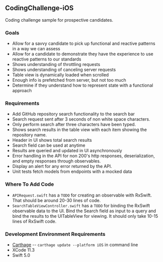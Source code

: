 ## CodingChallenge-iOS
Coding challenge sample for prospective candidates.

### Goals 
- Allow for a savvy candidate to pick up functional and reactive patterns in a way we can assess
- Allow for a candidate to demonstrate they have the experience to use reactive patterns to our standards
- Shows understanding of throttling requests
- Shows understanding of canceling server requests
- Table view is dynamically loaded when scrolled
- Enough info is prefetched from server, but not too much
- Determine if they understand how to represent state with a functional approach

### Requirements
- Add GitHub repository search functionality to the search bar
- Search request sent after 3 seconds of non white space characters.
- Only perform search after three characters have been typed.
- Shows search results in the table view with each item showing the repository name.
- Header in UI shows total search results
- Search field can be used at anytime
- Results are queried and updated in UI asynchronously
- Error handling in the API for non 200's http responses, deserialization, and empty responses through observables.
- Display an alert for any error returned by the API.
- Unit tests fetch models from endpoints with a mocked data

### Where To Add Code
- `APIRequest.swift` has a `TODO` for creating an observable with RxSwift. That should be around 20-30 lines of code.
- `SearchTableViewController.swift` has a `TODO` for binding the RxSwift observable data to the UI. Bind the Search field as input to a query and bind the results to the UITableView for viewing. It should only take 10-15 lines of RxSwift code.

### Development Environment Requirements
- [Carthage](https://github.com/Carthage/Carthage)
-- `carthage update --platform iOS` in command line
- XCode 11.3
- Swift 5.0
